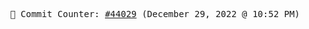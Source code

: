 <p align="center">
    <samp>
        📮 Commit Counter: <a href="https://github.com/Javascript-void0/Javascript-void0/commits/main">#44029</a> (December 29, 2022 @ 10:52 PM)
    </samp>
</p>